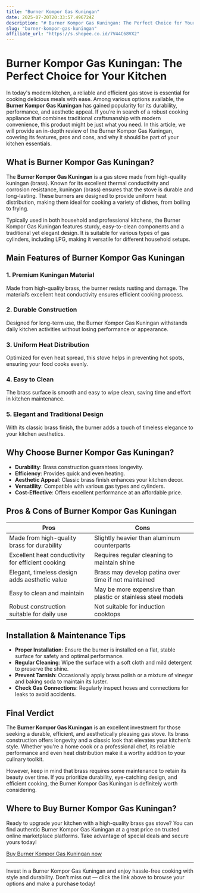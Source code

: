 ```yaml
---
title: "Burner Kompor Gas Kuningan"
date: 2025-07-20T20:33:57.496724Z
description: "# Burner Kompor Gas Kuningan: The Perfect Choice for Your Kitchen..."
slug: "burner-kompor-gas-kuningan"
affiliate_url: "https://s.shopee.co.id/7V44C68VX2"
---
```

# Burner Kompor Gas Kuningan: The Perfect Choice for Your Kitchen

In today's modern kitchen, a reliable and efficient gas stove is essential for cooking delicious meals with ease. Among various options available, the **Burner Kompor Gas Kuningan** has gained popularity for its durability, performance, and aesthetic appeal. If you’re in search of a robust cooking appliance that combines traditional craftsmanship with modern convenience, this product might be just what you need. In this article, we will provide an in-depth review of the Burner Kompor Gas Kuningan, covering its features, pros and cons, and why it should be part of your kitchen essentials.

## What is Burner Kompor Gas Kuningan?

The **Burner Kompor Gas Kuningan** is a gas stove made from high-quality kuningan (brass). Known for its excellent thermal conductivity and corrosion resistance, kuningan (brass) ensures that the stove is durable and long-lasting. These burners are designed to provide uniform heat distribution, making them ideal for cooking a variety of dishes, from boiling to frying.

Typically used in both household and professional kitchens, the Burner Kompor Gas Kuningan features sturdy, easy-to-clean components and a traditional yet elegant design. It is suitable for various types of gas cylinders, including LPG, making it versatile for different household setups.

## Main Features of Burner Kompor Gas Kuningan

### 1. Premium Kuningan Material
Made from high-quality brass, the burner resists rusting and damage. The material’s excellent heat conductivity ensures efficient cooking process.

### 2. Durable Construction
Designed for long-term use, the Burner Kompor Gas Kuningan withstands daily kitchen activities without losing performance or appearance.

### 3. Uniform Heat Distribution
Optimized for even heat spread, this stove helps in preventing hot spots, ensuring your food cooks evenly.

### 4. Easy to Clean
The brass surface is smooth and easy to wipe clean, saving time and effort in kitchen maintenance.

### 5. Elegant and Traditional Design
With its classic brass finish, the burner adds a touch of timeless elegance to your kitchen aesthetics.

## Why Choose Burner Kompor Gas Kuningan?

- **Durability**: Brass construction guarantees longevity.
- **Efficiency**: Provides quick and even heating.
- **Aesthetic Appeal**: Classic brass finish enhances your kitchen decor.
- **Versatility**: Compatible with various gas types and cylinders.
- **Cost-Effective**: Offers excellent performance at an affordable price.

## Pros & Cons of Burner Kompor Gas Kuningan

| Pros                                       | Cons                                             |
|--------------------------------------------|--------------------------------------------------|
| Made from high-quality brass for durability | Slightly heavier than aluminum counterparts    |
| Excellent heat conductivity for efficient cooking | Requires regular cleaning to maintain shine  |
| Elegant, timeless design adds aesthetic value | Brass may develop patina over time if not maintained |
| Easy to clean and maintain                | May be more expensive than plastic or stainless steel models |
| Robust construction suitable for daily use | Not suitable for induction cooktops             |

## Installation & Maintenance Tips

- **Proper Installation**: Ensure the burner is installed on a flat, stable surface for safety and optimal performance.
- **Regular Cleaning**: Wipe the surface with a soft cloth and mild detergent to preserve the shine.
- **Prevent Tarnish**: Occasionally apply brass polish or a mixture of vinegar and baking soda to maintain its luster.
- **Check Gas Connections**: Regularly inspect hoses and connections for leaks to avoid accidents.

## Final Verdict

The **Burner Kompor Gas Kuningan** is an excellent investment for those seeking a durable, efficient, and aesthetically pleasing gas stove. Its brass construction offers longevity and a classic look that elevates your kitchen’s style. Whether you're a home cook or a professional chef, its reliable performance and even heat distribution make it a worthy addition to your culinary toolkit.

However, keep in mind that brass requires some maintenance to retain its beauty over time. If you prioritize durability, eye-catching design, and efficient cooking, the Burner Kompor Gas Kuningan is definitely worth considering.

## Where to Buy Burner Kompor Gas Kuningan?

Ready to upgrade your kitchen with a high-quality brass gas stove? You can find authentic Burner Kompor Gas Kuningan at a great price on trusted online marketplace platforms. Take advantage of special deals and secure yours today!

[Buy Burner Kompor Gas Kuningan now](https://s.shopee.co.id/7V44C68VX2)

---

Invest in a Burner Kompor Gas Kuningan and enjoy hassle-free cooking with style and durability. Don’t miss out — click the link above to browse your options and make a purchase today!
